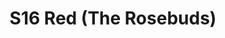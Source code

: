 ---
title: S16 Red (The Rosebuds)
permalink: "/teams/s16-red"
members:
- Steven Gong - Captain
- Brandon Waggoner - QB
- Yi Chen
- Nick Green
- Kevin Hamilton
- Tristan Johnson
- Tyler Lacey
- Nolan Lazarus
- Jay Maroney
- Alex Payne
- Kevin Smiffy
- Adam Stickler
- Patrick Tighe
teamid: 6364
name: S16 Red
color: The Rosebuds
division: ''
---